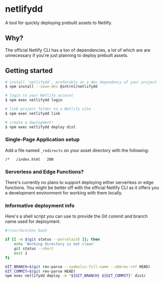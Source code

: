 # netlifydd

A tool for quickly deploying prebuilt assets to Netlify.

## Why?

The official Netlify CLI has a ton of dependencies, a lot of which are
are unnecessary if you're just planning to deploy prebuilt assets.

## Getting started

```sh
# install `netlifydd`, preferably as a dev dependency of your project
$ npm install --save-dev @intrnl/netlifydd

# login to your Netlify account
$ npm exec netlifydd login

# link project folder to a Netlify site
$ npm exec netlifydd link

# create a deployment!
$ npm exec netlifydd deploy dist
```

### Single-Page Application setup

Add a file named `_redirects` on your asset directory with the following:

```
/*   /index.html   200
```

### Serverless and Edge Functions?

There's currently no plans to support deploying either serverless or edge
functions. You might be better off with the official Netlify CLI as it offers
you a development environment for working with them locally.

### Informative deployment info

Here's a shell script you can use to provide the Git commit and branch name used
for deployment.

```sh
#!/usr/bin/env bash

if [[ -n $(git status --porcelain) ]]; then
	echo 'Working directory is not clean'
	git status --short
	exit 1
fi

GIT_BRANCH=$(git rev-parse --symbolic-full-name --abbrev-ref HEAD)
GIT_COMMIT=$(git rev-parse HEAD)
npm exec netlifydd deploy -m "${GIT_BRANCH} ${GIT_COMMIT}" dist/
```
